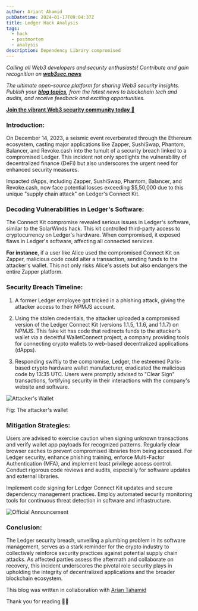 ```yaml
---
author: Ariant Ahamid
pubDatetime: 2024-01-17T09:04:37Z
title: Ledger Hack Analysis
tags:
  - hack
  - postmortem
  - analysis
description: Dependency Library compromised  
---
```


*Calling all Web3 developers and security enthusiasts! Contribute and gain recognition on **[web3sec.news](https://web3sec.news/)***

*The ultimate open-source platform for sharing Web3 security insights. Publish your **[blog topics](https://github.com/Web3secNews/blog)**, from the latest news to blockchain tech and audits, and receive feedback and exciting opportunities.*

**[Join the vibrant Web3 security community today 🤝](https://discord.com/invite/CseAxvtrZ3)**


### Introduction:

On December 14, 2023, a seismic event reverberated through the Ethereum ecosystem, casting major applications like Zapper, SushiSwap, Phantom, Balancer, and Revoke.cash into the tumult of a security breach linked to a compromised Ledger. This incident not only spotlights the vulnerability of decentralized finance (DeFi) but also underscores the urgent need for enhanced security measures.

Impacted dApps, including Zapper, SushiSwap, Phantom, Balancer, and Revoke.cash, now face potential losses exceeding $5,50,000 due to this unique "supply chain attack" on Ledger's Connect Kit.

### Decoding Vulnerabilities in Ledger's Software:
The Connect Kit compromise revealed serious issues in Ledger's software, similar to the SolarWinds hack. This kit controlled third-party access to cryptocurrency on Ledger's hardware. When compromised, it exposed flaws in Ledger's software, affecting all connected services.

**For instance**, if a user like Alice used the compromised Connect Kit on Zapper, malicious code could alter a transaction, sending funds to the attacker's wallet. This not only risks Alice's assets but also endangers the entire Zapper platform.

### Security Breach Timeline:
1. A former Ledger employee got tricked in a phishing attack, giving the attacker access to their NPMJS account. 

2. Using the stolen credentials, the attacker uploaded a compromised version of the Ledger Connect Kit (versions 1.1.5, 1.1.6, and 1.1.7) on NPMJS. This fake kit has code that redirects funds to the attacker's wallet via a deceitful WalletConnect project, a company providing tools for connecting crypto wallets to web-based decentralized applications (dApps).

3. Responding swiftly to the compromise, Ledger, the esteemed Paris-based crypto hardware wallet manufacturer, eradicated the malicious code by 13:35 UTC. Users were promptly advised to "Clear Sign" transactions, fortifying security in their interactions with the company's website and software.

![Attacker's Wallet](https://github.com/Web3secNews/blog/blob/main/public/media/ledger_etherscan.png?raw=true)

Fig: The attacker's wallet 

### Mitigation Strategies:
Users are advised to exercise caution when signing unknown transactions and verify wallet app payloads for recognized patterns. Regularly clear browser caches to prevent compromised libraries from being accessed. For Ledger security, enhance phishing training, enforce Multi-Factor Authentication (MFA), and implement least privilege access control. Conduct rigorous code reviews and audits, especially for software updates and external libraries.

Implement code signing for Ledger Connect Kit updates and secure dependency management practices. Employ automated security monitoring tools for continuous threat detection in software and infrastructure.

![Official Announcement](https://github.com/Web3secNews/blog/blob/main/public/media/ledger_tweet.png?raw=true)


### Conclusion:
The Ledger security breach, unveiling a plumbing problem in its software management, serves as a stark reminder for the crypto industry to collectively reinforce security practices against potential supply chain attacks. As affected parties assess the aftermath and collaborate on recovery, this incident underscores the pivotal role security plays in upholding the integrity of decentralized applications and the broader blockchain ecosystem.

This blog was written in collaboration with [Arian Tahamid](https://twitter.com/ArianTahamid)

Thank you for reading ✌🏻
